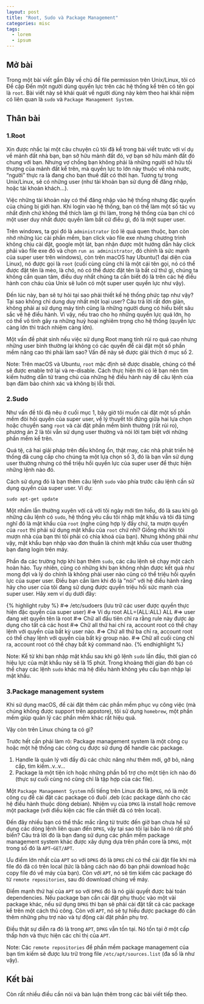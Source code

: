 ```yaml
---
layout: post
title: "Root, Sudo và Package Management"
categories: misc
tags:
  - lorem
  - ipsum
---
```



## Mở bài

Trong một bài viết gần Đây về chủ đề file permission trên Unix/Linux, tôi có Đề cập Đến một người dùng quyền lực trên các hệ thống kể trên có tên gọi là `root`. Bài viết này sẽ khái quát về người dùng này kèm theo hai khái niệm có liên quan là `sudo` và `Package Management System`.

## Thân bài

### 1.Root

Xin được nhắc lại một câu chuyện cũ tôi đã kể trong bài viết trước với ví dụ về mảnh đất nhà bạn, bạn sở hữu mảnh đất đó, vợ bạn sở hữu mảnh đất đó chung với bạn. Nhưng vợ chồng bạn không phải là những người sở hữu tối thượng của mảnh đất kể trên, mà quyền lực to lớn này thuộc về nhà nước, “người” thực ra là đang cho bạn thuê đất có thời hạn. Tương tự trọng Unix/Linux, sẽ có những user (như tài khoản bạn sử dụng để đăng nhập, hoặc tài khoản khách…). 

Việc những tài khoản này có thể đăng nhập vào hệ thống nhưng đặc quyền của chúng bị giới hạn. Khi login vào hệ thống, bạn có thể làm một số tác vụ nhất định chứ không thể thích làm gì thì làm, trong hệ thống của bạn chỉ có một user duy nhất được quyền làm bất cứ điều gì, đó là một super user. 

Trên windows, ta gọi đó là `administrator` (có lẽ quá quen thuộc, bạn còn nhớ những lúc cài phần mềm, bạn click vào file exe nhưng chương trình không chịu cài đặt, google một lát, bạn nhận được một hướng dẫn hãy click phải vào file exe đó và chọn `run as administrator`, đó chính là sức mạnh của super user trên windows), còn trên macOS hay Ubuntu(1 đại diện của Linux), nó được gọi là `root` (cuối cùng cũng chỉ là một cái tên gọi, nó có thể được đặt tên là mèo, là chó, nó có thể được đặt tên là bất cứ thứ gì, chúng ta không cần quan tâm, điều duy nhất chúng ta cần biết đó là trên các hệ điều hành con cháu của Unix sẽ luôn có một super user quyền lực như vậy).

Đến lúc này, bạn sẽ tự hỏi tại sao phải thiết kế hệ thống phức tạp như vậy? Tại sao không chỉ dung duy nhất một loại user? 
Câu trả lời rất đơn giản, không phải ai sử dụng máy tính cũng là những người dung có hiểu biết sâu sắc về hệ điều hành. Vì vậy, nếu trao cho họ những quyền lực quá lớn, họ có thể vô tình gây ra những huỷ hoại nghiêm trọng cho hệ thống (quyền lực càng lớn thì trách nhiệm càng lớn).

Một vấn đề phát sinh nếu việc sử dụng Root mang tính rủi ro quá cao nhưng những user bình thường lại không có các quyền để cài đặt một số phần mềm nâng cao thì phải làm sao? Vấn đề này sẽ được giải thích ở mục số 2.

Note: Trên macOS và Ubuntu, `root` mặc định sẽ được disable, chúng có thể sẽ được enable trở lại và re-disable. Cách thực hiện thì có lẽ bạn nên tìm kiếm hướng dẫn từ trang chủ của những hệ điều hành này để câu lệnh của bạn đảm bảo chính xác và không bị lỗi thời.

### 2.Sudo

Như vấn đề tôi đã nêu ở cuối mục 1, bây giờ tôi muốn cài đặt một số phần mềm đòi hỏi quyền của super user, về lý thuyết tôi đứng giữa hai lựa chọn hoặc chuyển sang `root` và cài đặt phần mềm bình thường (rất rủi ro), phương án 2 là tôi vẫn sử dụng user thường và nói lời tạm biệt với những phần mềm kể trên. 

Quá tệ, cả hai giải pháp trên đều không ổn, thật may, các nhà phát triển hệ thống đã cung cấp cho chúng ta một lựa chọn số 3, đó là bạn vẫn sử dụng user thường nhưng có thể triệu hồi quyền lực của super user để thực hiện những lệnh nào đó.

Cách sử dụng đó là bạn thêm câu lệnh `sudo` vào phía trước câu lệnh cần sử dụng quyền của super user. Ví dụ:

`sudo apt-get update`

Một nhầm lẫn thường xuyên với cả với tôi ngày mới tìm hiểu, đó là sau khi gõ những câu lệnh có `sudo`, hệ thống yêu cầu tôi nhập mật khẩu và tôi đã từng nghĩ đó là mật khẩu của `root` (nghe cũng hợp lý đấy chứ, ta mượn quyền của `root` thì phải sử dụng mật khẩu của `root` chứ nhỉ? Giống như khi tôi mượn nhà của bạn thì tôi phải có chìa khoá của bạn). Nhưng không phải như vậy, mật khẩu bạn nhập vào đơn thuần là chính mật khẩu của user thường bạn đang login trên máy.

Phần đa các trường hợp khi bạn thêm `sudo`, các câu lệnh sẽ chạy một cách hoàn hảo. Tuy nhiên, cũng có những khi bạn không nhận được kết quả như mong đợi và lý do chính là không phải user nào cũng có thể triệu hồi quyền lực của super user. Điều bạn cần làm khi đó là "nói" với hệ điều hành rằng hãy cho user của tôi đang sử dụng được quyền triệu hồi sức mạnh của super user. Hãy xem ví dụ dưới đây:

{% highlight ruby %}
#=> /etc/sudoers (lưu trữ các user được quyền thực hiện đặc quyền của super user)
#=> Ví dụ
root ALL=(ALL:ALL) ALL
#=> user đang xét quyền tên là root
#=> Chữ all đầu tiên chỉ ra rằng rule này được áp dụng cho tất cả các host
#=> Chữ all thứ hai chỉ ra, account root có thể chạy lệnh với quyền của bất kỳ user nào.
#=> Chữ all thứ ba chỉ ra, account root có thể chạy lệnh với quyền của bất kỳ group nào.
#=> Chữ all cuối cùng chỉ ra, account root có thể chạy bất kỳ command nào.
{% endhighlight %}

Note: Kể từ khi bạn nhập mật khẩu sau khi gõ lệnh `sudo` lần đầu, thời gian có hiệu lực của mật khẩu này sẽ là 15 phút. Trong khoảng thời gian đó bạn có thể chạy các lệnh `sudo` khác mà hệ điều hành không yêu cầu bạn nhập lại mật khẩu.


### 3.Package management system

Khi sử dụng macOS, để cài đặt thêm các phần mềm phục vụ công việc (mà chúng không được support trên appstore), tôi sử dụng `homebrew`, một phần mềm giúp quản lý các phần mềm khác rất hiệu quả.

Vậy còn trên Linux chúng ta có gì?

Trước hết cần phải làm rõ: Package management system là một công cụ hoặc một hệ thống các công cụ được sử dụng để handle các package.
1.	Handle là quản lý với đầy đủ các chức năng như thêm mới, gỡ bỏ, nâng cấp, tìm kiếm..v..v… 
2.	Package là một tiện ích hoặc những phần bổ trợ cho một tiện ích nào đó (thực sự cuối cùng nó cũng chỉ là tập hợp của các file).

Một `Package Management System` nổi tiếng trên Linux đó là `DPKG`, nó là một công cụ để cài đặt các package có đuôi .deb (các package dành cho các hệ điều hành thuộc dòng debian).
Nhiệm vụ của `DPKG` là install hoặc remove một package (với điều kiện các file cần thiết đã có trên local).

Đến đây nhiều bạn có thể thắc mắc rằng từ trước đến giờ bạn chưa hề sử dụng các dòng lệnh liên quan đến `DPKG`, vậy tại sao tôi lại bảo là nó rất phổ biến? Câu trả lời đó là bạn đang sử dụng các phần mềm package management system khác được xây dựng dựa trên phần core là `DPKG`, một trong số đó là `APT–GET/APT`.

Ưu điểm lớn nhất của `APT` so với `DPKG` đó là `DPKG` chỉ có thể cài đặt file khi mà file đó đã có trên local (tức là bằng cách nào đó bạn phải download hoặc copy file đó về máy của bạn). Còn với `APT`, nó sẽ tìm kiếm các package đó từ `remote repositories`, sau đó download chúng về máy. 

Điểm mạnh thứ hai của `APT` so với `DPKG` đó là nó giải quyết được bài toán dependencies. Nếu package bạn cần cài đặt phụ thuộc vào một vài package khác, nếu sử dụng `DPKG` thì bạn sẽ phải cài đặt tất cả các package kể trên một cách thủ công.
Còn với `APT`, nó sẽ tự hiểu được package đó cần thêm những phụ trợ nào và tự động cài đặt phần phụ trợ.

Điều thật sự diễn ra đó là trong `APT`, `DPKG` vẫn tồn tại. Nó tồn tại ở một cấp thấp hơn và thực hiện các chỉ thị của `APT`.

Note: Các `remote repositories` để phần mềm package management của bạn tìm kiếm sẽ được lưu trữ trong file `/etc/apt/sources.list` (đa số là như vậy).

## Kết bài

Còn rất nhiều điều cần nói và bàn luận thêm trong các bài viết tiếp theo.
